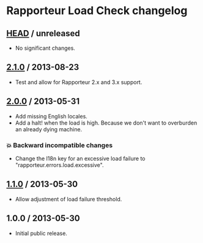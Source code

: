 # Rapporteur Load Check changelog

## [HEAD][unreleased] / unreleased

* No significant changes.

## [2.1.0][v2.1.0] / 2013-08-23

* Test and allow for Rapporteur 2.x and 3.x support.

## [2.0.0][v2.0.0] / 2013-05-31

* Add missing English locales.
* Add a halt! when the load is high. Because we don't want to overburden an
  already dying machine.

### :boom: Backward incompatible changes

* Change the I18n key for an excessive load failure to
  "rapporteur.errors.load.excessive".

## [1.1.0][v1.1.0] / 2013-05-30

* Allow adjustment of load failure threshold.

## 1.0.0 / 2013-05-30

* Initial public release.

[unreleased]: https://github.com/codeschool/rapporteur-load_check/compare/v2.1.0...master
[v2.1.0]: https://github.com/codeschool/rapporteur-load_check/compare/v2.0.0...v2.1.0
[v2.0.0]: https://github.com/codeschool/rapporteur-load_check/compare/v1.1.0...v2.0.0
[v1.1.0]: https://github.com/codeschool/rapporteur-load_check/compare/v1.0.0...v1.1.0
